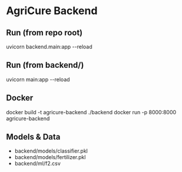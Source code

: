 # AgriCure Backend

## Run (from repo root)

uvicorn backend.main:app --reload

## Run (from backend/)

uvicorn main:app --reload

## Docker

docker build -t agricure-backend ./backend
docker run -p 8000:8000 agricure-backend

## Models & Data

- backend/models/classifier.pkl
- backend/models/fertilizer.pkl
- backend/ml/f2.csv
